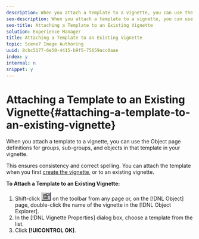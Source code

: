 ```yaml
---
description: When you attach a template to a vignette, you can use the Object page definitions for groups, sub-groups, and objects in that template in your vignette.
seo-description: When you attach a template to a vignette, you can use the Object page definitions for groups, sub-groups, and objects in that template in your vignette.
seo-title: Attaching a Template to an Existing Vignette
solution: Experience Manager
title: Attaching a Template to an Existing Vignette
topic: Scene7 Image Authoring
uuid: 8cbc5177-6e50-4415-b9f5-75659acc0aae
index: y
internal: n
snippet: y
---
```


# Attaching a Template to an Existing Vignette{#attaching-a-template-to-an-existing-vignette}

When you attach a template to a vignette, you can use the Object page definitions for groups, sub-groups, and objects in that template in your vignette.

This ensures consistency and correct spelling. You can attach the template when you first [create the vignette](../c-vat-gs/t-vat-create-vign.md#task-a51b7fb4cce14ea88279116b24cc98b4), or to an existing vignette.

**To Attach a Template to an Existing Vignette:** 

1. Shift-click ![](assets/finger.png) on the toolbar from any page or, on the [!DNL Object] page, double-click the name of the vignette in the [!DNL Object Explorer].
1. In the [!DNL Vignette Properties] dialog box, choose a template from the list.
1. Click **[!UICONTROL OK]**.

